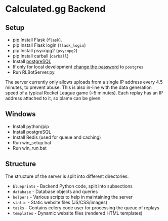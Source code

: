 # Calculated.gg Backend

## Setup

- pip Install Flask (`flask`).
- pip Install Flask login (`flask_login`)
- pip Install psycopg2 (`psycopg2`)
- pip Install carball (`carball`)
- Install [postgreSQL](https://www.digitalocean.com/community/tutorials/how-to-install-and-use-postgresql-on-ubuntu-16-04)
- If only for local development [change the password](https://blog.2ndquadrant.com/how-to-safely-change-the-postgres-user-password-via-psql/) to `postgres`
- Run RLBotServer.py.

The server currently only allows uploads from a single IP address every 4.5 minutes, to prevent abuse.
This is also in-line with the data generation speed of a typical Rocket League game (~5 minutes).
Each replay has an IP address attached to it, so blame can be given.

## Windows
- Install python/pip
- Install postgreSQL
- Install Redis (used for queue and caching)
- Run win_setup.bat
- Run win_run.bat

## Structure

The structure of the server is split into different directories:

- `blueprints` - Backend Python code, split into subsections
- `database` - Database objects and queries
- `helpers` - Various scripts to help in maintaining the server
- `static` - Static website files (JS/CSS/images)
- `tasks` - Contains celery code user for processing the queue of replays
- `templates` - Dynamic website files (rendered HTML templates)
